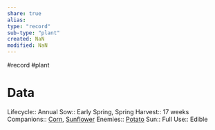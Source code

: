 ```yaml
---
share: true
alias: 
type: "record"
sub-type: "plant"
created: NaN 
modified: NaN
---
```

#record #plant 
# Data
Lifecycle:: Annual
Sow:: Early Spring, Spring
Harvest:: 17 weeks
Companions:: [Corn](./Corn.md), [Sunflower](./Sunflower.md)
Enemies:: [Potato](./Potato.md)
Sun:: Full
Use:: Edible
